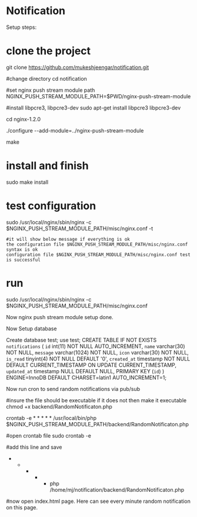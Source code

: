 # Notification

Setup steps:

# clone the project
git clone https://github.com/mukeshjeengar/notification.git

#change directory
cd  notification

#set nginx push stream module path
NGINX_PUSH_STREAM_MODULE_PATH=$PWD/nginx-push-stream-module

#install libpcre3, libpcre3-dev
sudo apt-get install libpcre3 libpcre3-dev

cd nginx-1.2.0

./configure --add-module=../nginx-push-stream-module

make

# install and finish
sudo make install

# test configuration
sudo /usr/local/nginx/sbin/nginx -c $NGINX_PUSH_STREAM_MODULE_PATH/misc/nginx.conf -t
 	
 	#it will show below message if everything is ok
	the configuration file $NGINX_PUSH_STREAM_MODULE_PATH/misc/nginx.conf syntax is ok
	configuration file $NGINX_PUSH_STREAM_MODULE_PATH/misc/nginx.conf test is successful

# run
sudo /usr/local/nginx/sbin/nginx -c $NGINX_PUSH_STREAM_MODULE_PATH/misc/nginx.conf

Now nginx push stream module setup done.


Now Setup database

Create database test;
use test;
CREATE TABLE IF NOT EXISTS `notifications` (
  `id` int(11) NOT NULL AUTO_INCREMENT,
  `name` varchar(30) NOT NULL,
  `message` varchar(1024) NOT NULL,
  `icon` varchar(30) NOT NULL,
  `is_read` tinyint(4) NOT NULL DEFAULT '0',
  `created_at` timestamp NOT NULL DEFAULT CURRENT_TIMESTAMP ON UPDATE CURRENT_TIMESTAMP,
  `updated_at` timestamp NULL DEFAULT NULL,
  PRIMARY KEY (`id`)
) ENGINE=InnoDB  DEFAULT CHARSET=latin1 AUTO_INCREMENT=1;



Now run cron to send random notifications via pub/sub

#insure the file should be executable if it does not then make it executable
chmod +x backend/RandomNotificaton.php

crontab -e * * * * * /usr/local/bin/php $NGINX_PUSH_STREAM_MODULE_PATH/backend/RandomNotificaton.php

#open crontab file
sudo crontab -e 

#add this line and save
* * * * * php /home/mj/notification/backend/RandomNotificaton.php

#now open index.html page. Here can see every minute random notification on this page.